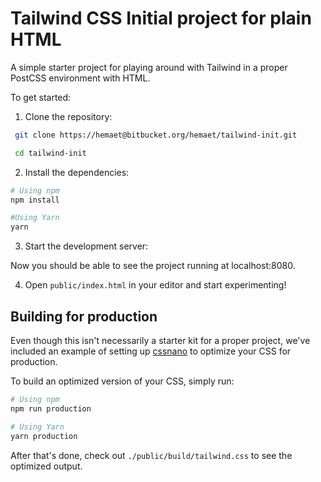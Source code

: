 # Tailwind CSS Initial project for plain HTML

A simple starter project for playing around with Tailwind in a proper PostCSS environment with HTML.

To get started:

1. Clone the repository:

```bash
 git clone https://hemaet@bitbucket.org/hemaet/tailwind-init.git

 cd tailwind-init
```

2. Install the dependencies:
```bash
# Using npm
npm install

#Using Yarn
yarn
```

3. Start the development server:

Now you should be able to see the project running at localhost:8080.

4. Open `public/index.html` in your editor and start experimenting!

## Building for production

Even though this isn't necessarily a starter kit for a proper project, we've included an example of setting up [cssnano](https://cssnano.co/) to optimize your CSS for production.

To build an optimized version of your CSS, simply run:

```bash
# Using npm
npm run production

# Using Yarn
yarn production
```

After that's done, check out `./public/build/tailwind.css` to see the optimized output.


